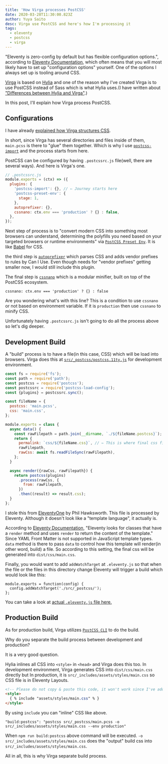 ```yaml
---
title: 'How Virga processes PostCSS'
date: 2020-03-28T11:30:00.823Z
author: Yuya Saito
desc: Virga use PostCSS and here's how I'm processing it
tags:
  - eleventy
  - postcss
  - virga
---
```


"Eleventy is zero-config by default but has flexible configuration options.", according to [Eleventy Documentation](https://www.11ty.dev/docs/), which often means that you will most likely have to set up "configuration options" yourself.
One of the options I always set up is tooling around CSS.

[Virga](https://github.com/frontendweekly/virga) is based on [Hylia](https://github.com/hankchizljaw/hylia) and one of the reason why I've created Virga is to use PostCSS instead of Sass which is what Hylia uses.(I have written about ["Differences between Hylia and Virga"](/posts/2020-03-02-differences-between-hylia-and-virga/).)

In this post, I'll explain how Virga process PostCSS.

## Configurations

I have already [explained how Virga structures CSS](/posts/2020-03-03-TROCT-CSS-Architecture/).

In short, since Virga has several directories and files inside of them, `main.pcss` is there to "glue" them together.
Which is why I use [`postcss-import`](https://github.com/postcss/postcss-import) and the process starts from here.

PostCSS can be configured by having `.postcssrc.js` file(well, there are several ways). And here is Virga's one.

```javascript
// .postcssrc.js
module.exports = (ctx) => ({
  plugins: {
    'postcss-import': {}, // ⇐ Journey starts here
    'postcss-preset-env': {
      stage: 1,
    },
    autoprefixer: {},
    cssnano: ctx.env === 'production' ? {} : false,
  },
});
```

Next step of process is to "convert modern CSS into something most browsers can understand, determining the polyfills you need based on your targeted browsers or runtime environments" via [`PostCSS Preset Env`](https://github.com/csstools/postcss-preset-env).
It is like [Babel](https://babeljs.io/) for CSS.

the third step is [`autoprefixer`](https://github.com/postcss/autoprefixer) which parses CSS and adds vendor prefixes to rules by Can I Use. Even though needs for "vendor prefixes" getting smaller now, I would still include this plugin.

The final step is [`cssnano`](https://github.com/cssnano/cssnano) which is a modular minifier, built on top of the PostCSS ecosystem.

```
cssnano: ctx.env === 'production' ? {} : false
```

Are you wondering what's with this line?
This is a condition to use `cssnano` or not based on environment variable. If it is `production` then use `cssnano` to minify CSS.

Unfortunately having `.postcssrc.js` isn't going to do all the process above so let's dig deeper.

## Development Build

A "build" process is to have a file(in this case, CSS) which will be load into browsers.
Virga does this at [`src/_postcss/postcss.11ty.js`](https://github.com/frontendweekly/virga/blob/master/src/_postcss/postcss.11ty.js) for development environment.

```javascript
const fs = require('fs');
const path = require('path');
const postcss = require('postcss');
const postcssrc = require('postcss-load-config');
const {plugins} = postcssrc.sync();

const fileName = {
  postcss: 'main.pcss',
  css: 'main.css',
};

module.exports = class {
  async data() {
    const rawFilepath = path.join(__dirname, `./${fileName.postcss}`);
    return {
      permalink: `css/${fileName.css}`, // ⇐ This is where final css file will be available.
      rawFilepath,
      rawCss: await fs.readFileSync(rawFilepath),
    };
  }

  async render({rawCss, rawFilepath}) {
    return postcss(plugins)
      .process(rawCss, {
        from: rawFilepath,
      })
      .then((result) => result.css);
  }
};
```

I stole this from [EleventyOne](https://github.com/philhawksworth/eleventyone) by Phil Hawksworth.
This file is processed by Eleventy. Although it doesn't look like a "template language", it actually is.

According to [Eleventy Documentation](https://www.11ty.dev/docs/languages/javascript/#classes), "Eleventy looks for classes that have a `render` method and uses `render` to return the content of the template."
Since YAML Front Matter is not supported in JavaScript template types. `data` method is there to pass `data` to control how this template will render(in other word, build) a file.
So according to this setting, the final css will be generated into ‌`dist/css/main.css`.

Finally, you would want to add `addWatchTarget` at `.eleventy.js` so that when the file or the files in this directory change Eleventy will trigger a build which would look like this:

```
module.exports = function(config) {
  config.addWatchTarget('./src/_postcss/');
};
```

You can take a look at [actual `.eleventy.js` file here.](https://github.com/frontendweekly/virga/blob/master/.eleventy.js)

## Production Build

As for production build, Virga utilizes [`PostCSS CLI`](https://github.com/postcss/postcss-cli) to do the build.

Why do you separate the build process between development and production?

It is a very good question.

Hylia inlines all CSS into `<style>` in `<head>` and Virga does this too.
In development environment, Virga generates CSS into `dist/css/main.css` directly but In production, it is `src/_includes/assets/styles/main.css` so CSS file is in Eleventy Layouts.

```html
<!-- Please do not copy & paste this code, it won't work since I've added white space before/after % to prevent Eleventy to process it. -->
<style>
  { % include "assets/styles/main.css" % }
</style>
```

By using `include` you can "inline" CSS like above.

```
"build:postcss": "postcss src/_postcss/main.pcss -o src/_includes/assets/styles/main.css --env production"
```

When `npm run build:postcss` above command will be executed.
`-o src/_includes/assets/styles/main.css` does the "output" build css into `src/_includes/assets/styles/main.css`.

All in all, this is why Virga separate build process.
